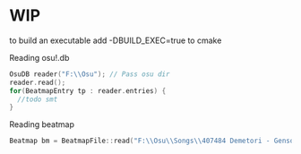 # WIP
to build an executable add -DBUILD_EXEC=true to cmake

Reading osu!.db
```cpp
OsuDB reader("F:\\Osu"); // Pass osu dir
reader.read();
for(BeatmapEntry tp : reader.entries) {
  //todo smt
}
```


Reading beatmap
```cpp
Beatmap bm = BeatmapFile::read("F:\\Osu\\Songs\\407484 Demetori - Gensou, Yume no Owari\\Demetori - Gensou, Yume no Owari (GoldenWolf) [Genjitsu no Hajimari].osu");
```